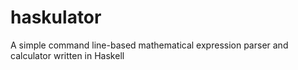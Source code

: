 # haskulator
A simple command line-based mathematical expression parser and calculator written in Haskell
